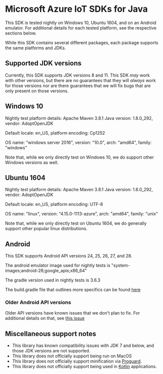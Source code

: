 # Microsoft Azure IoT SDKs for Java

This SDK is tested nightly on Windows 10, Ubuntu 1604, and on an Android emulator. For additional details
for each tested platform, see the respective sections below. 

While this SDK contains several different packages, each package supports the same platforms and JDKs.

## Supported JDK versions

Currently, this SDK supports JDK versions 8 and 11. This SDK _may_ work with other versions, but there are no guarantees 
that they will _always_ work for those versions nor are there guarantees that we will fix bugs that are only present on
those versions.


## Windows 10

Nightly test platform details:
Apache Maven 3.8.1
Java version: 1.8.0_292, vendor: AdoptOpenJDK

Default locale: en_US, platform encoding: Cp1252

OS name: "windows server 2016", version: "10.0", arch: "amd64", family: "windows"

Note that, while we only directly test on Windows 10, we do support other Windows versions as well.

## Ubuntu 1604

Nightly test platform details:
Apache Maven 3.8.1
Java version: 1.8.0_292, vendor: AdoptOpenJDK

Default locale: en_US, platform encoding: UTF-8

OS name: "linux", version: "4.15.0-1113-azure", arch: "amd64", family: "unix"

Note that, while we only directly test on Ubuntu 1604, we do generally support other popular linux distributions. 

## Android

This SDK supports Android API versions 24, 25, 26, 27, and 28.

The android emulator image used for nightly tests is "system-images;android-28;google_apis;x86_64"

The gradle version used in nightly tests is 3.6.3

The build.gradle file that outlines more specifics can be found [here](./iot-e2e-tests/android/app/build.gradle)

### Older Android API versions

Older API versions have known issues that we don't plan to fix. For additional details on that, see [this issue](https://github.com/Azure/azure-iot-sdk-java/issues/747)


## Miscellaneous support notes

- This library has known compatibility issues with JDK 7 and below, and those JDK versions are not supported.
- This library does not officially support being run on MacOS
- This library does not officially support minification via [Proguard](http://android-doc.github.io/tools/help/proguard.html).
- This library does not officially support being used in [Kotlin](https://kotlinlang.org) applications.